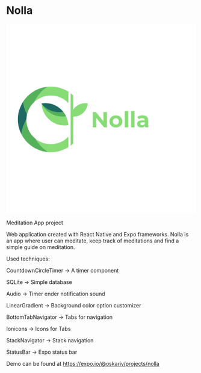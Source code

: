 # Nolla

![GitHub Logo](/nolla.png)

Meditation App project

Web application created with React Native and Expo frameworks. 
Nolla is an app where  user can meditate, keep track of meditations and find a simple guide on meditation.

Used techniques:

CountdownCircleTimer -> A timer component

SQLite -> Simple database

Audio -> Timer ender notification sound

LinearGradient -> Background color option customizer

BottomTabNavigator -> Tabs for navigation

Ionicons -> Icons for Tabs

StackNavigator -> Stack navigation

StatusBar -> Expo status bar

Demo can be found at https://expo.io/@oskariv/projects/nolla


